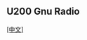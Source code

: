 ## U200 Gnu Radio

[[中文]](../../../cn/device_and_usage_manual/ANTSDR_U_Series_Module/ANTSDR_U200_Reference_Manual/AntsdrU200_gnuradio_cn.html)